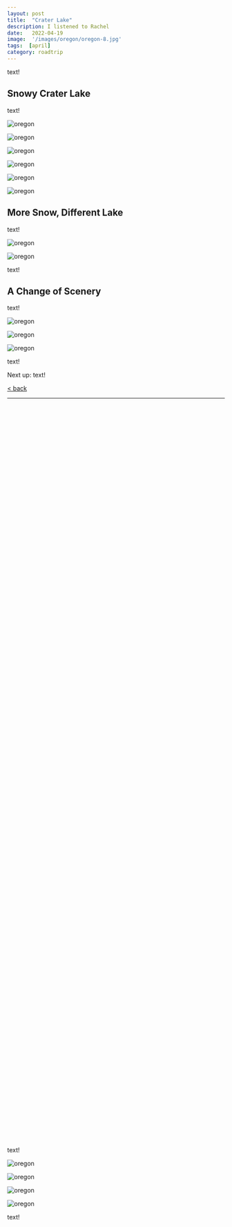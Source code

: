```yaml
---
layout: post
title:  "Crater Lake"
description: I listened to Rachel 
date:   2022-04-19
image:  '/images/oregon/oregon-8.jpg'
tags:  [april]
category: roadtrip
--- 
```


text!

## Snowy Crater Lake 

text!

![oregon]({{site.baseurl}}/images/oregon/oregon-1.jpg#wide)

![oregon]({{site.baseurl}}/images/oregon/oregon-2.jpg#wide)

![oregon]({{site.baseurl}}/images/oregon/oregon-3.jpg#wide)

![oregon]({{site.baseurl}}/images/oregon/oregon-4.jpg#wide)

![oregon]({{site.baseurl}}/images/oregon/oregon-5.jpg#wide)

![oregon]({{site.baseurl}}/images/oregon/oregon-7.jpg#wide)

## More Snow, Different Lake

text!

![oregon]({{site.baseurl}}/images/oregon/oregon-8.jpg#wide)

![oregon]({{site.baseurl}}/images/oregon/oregon-9.jpg#wide)


text!

## A Change of Scenery  

text!


![oregon]({{site.baseurl}}/images/oregon/oregon-10.jpg#wide)

![oregon]({{site.baseurl}}/images/oregon/oregon-11.jpg#wide)

![oregon]({{site.baseurl}}/images/oregon/oregon-12.jpg#wide)


text!

Next up: text!

<a href="{{site.baseurl}}/roadtrip">&lt; back</a>

***

&nbsp;  
&nbsp;  
&nbsp;  
&nbsp;  
&nbsp;  
&nbsp;  
&nbsp;  
&nbsp;  
&nbsp;  
&nbsp;  
&nbsp;  
&nbsp;  
&nbsp;  
&nbsp;  
&nbsp;  
&nbsp;  
&nbsp;  
&nbsp;  
&nbsp;  
&nbsp;  
&nbsp;  
&nbsp;  
&nbsp;  
&nbsp;  
&nbsp;  
&nbsp;  
&nbsp;  
&nbsp;  
&nbsp;  
&nbsp;  
&nbsp;  
&nbsp;  
&nbsp;  
&nbsp;  
&nbsp;  
&nbsp;  
&nbsp;  
&nbsp;  
&nbsp;  
&nbsp;  
&nbsp;  
&nbsp;  
&nbsp;  
&nbsp;  
&nbsp;  
&nbsp;  
&nbsp;  
&nbsp;  
&nbsp;  
&nbsp;  
&nbsp;  
&nbsp;  
&nbsp;  
&nbsp;  
&nbsp;  
&nbsp;  
&nbsp;  
&nbsp;  
&nbsp;  
&nbsp;  
&nbsp;  
&nbsp;  
&nbsp;  
&nbsp;  
&nbsp;  
&nbsp;  
&nbsp;  
&nbsp;  
&nbsp;  
&nbsp;  
&nbsp;  
&nbsp;  
&nbsp;  
&nbsp;  
&nbsp;  
&nbsp;  
&nbsp;  
&nbsp;  
&nbsp;  
&nbsp;  
&nbsp;  
&nbsp;  
&nbsp;  
&nbsp;  
&nbsp;  
&nbsp;  
&nbsp;  
&nbsp;  
&nbsp;  
&nbsp;  
&nbsp;  
&nbsp;  
&nbsp;  
&nbsp;  
&nbsp;  
&nbsp;  
&nbsp;  
&nbsp;  
&nbsp;  
&nbsp;  

text!

![oregon]({{site.baseurl}}/images/oregon/oregon-13.jpg)

![oregon]({{site.baseurl}}/images/oregon/oregon-14.jpg)

![oregon]({{site.baseurl}}/images/oregon/oregon-15.jpg)

![oregon]({{site.baseurl}}/images/oregon/oregon-16.jpg)

text!
